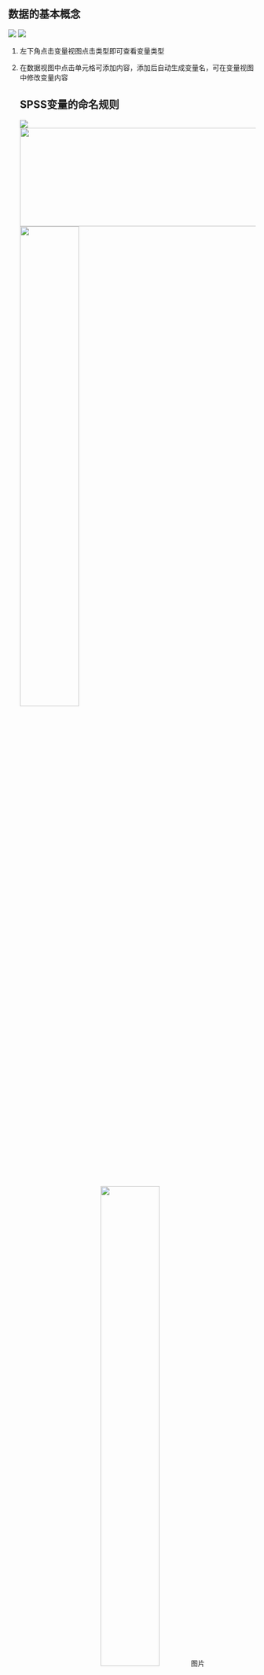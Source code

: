 ## 数据的基本概念



<img src = D:\Python学习\全栈工程师\3.数据分析挖掘\数据分析工具-SPSS\img\数据的基本概念.png>

<img src = D:\Python学习\全栈工程师\3.数据分析挖掘\数据分析工具-SPSS\img\常量与变量.png>

1. 左下角点击变量视图点击类型即可查看变量类型

2. 在数据视图中点击单元格可添加内容，添加后自动生成变量名，可在变量视图中修改变量内容

   ## SPSS变量的命名规则

   

   <img src = "D:\Python学习\全栈工程师\3.数据分析挖掘\数据分析工具-SPSS\img\变量名的命名规则.png"/>
   <img src = D:\Python学习\全栈工程师\3.数据分析挖掘\数据分析工具-SPSS\img\变量名的命名规则.png width=2560 height=200>
   <img src = "D:\Python学习\全栈工程师\3.数据分析挖掘\数据分析工具-SPSS\img\变量名的命名规则.png" width="50%" height="50%">
   <center>
   <img src = "D:\Python学习\全栈工程师\3.数据分析挖掘\数据分析工具-SPSS\img\变量名的命名规则.png" width="50%" height="50%"/>
   图片
   </center>>
## SPSS变量的数据类型

1. 改成逗号数据中就为3位间隔一个逗号，改为点就隔3位一个点

2. 受限数字位数不够用零补齐

3. 宽度会限制变量的长短

   ## 变量标签

   <img src = D:\Python学习\全栈工程师\3.数据分析挖掘\数据分析工具-SPSS\img\变量标签.png>

1. 变量标签在变量视图中进行修改，标签中的值说明在后面添加

2. 修改了值标签之后可以在菜单栏的查看-值标签，选中后可显示数值所代表的值，否则只显示值

   ## 变量缺失值

   <img src = D:\Python学习\全栈工程师\3.数据分析挖掘\数据分析工具-SPSS\img\变量缺失值.png>

1. 变量视图中可编辑缺失来告诉SPSS是否存在缺失值

## 数据编辑器与数据文件

<img src = D:\Python学习\全栈工程师\3.数据分析挖掘\数据分析工具-SPSS\img\数据编辑器.png>

1. 标题栏中有星号表示未保存状态
2. 新建数据文件只需要文件-新建，就可以新建数据文件

<img src = D:\Python学习\全栈工程师\3.数据分析挖掘\数据分析工具-SPSS\img\数据文件.png>

1. 回车可直接换下面那个格进行输入（变量录入），按向右键也可进行输入（观测量录入），选择有变量值标签的选线输入（带有变量值标签的数据录入）

   ## 数据的编辑

   <img src = D:\Python学习\全栈工程师\3.数据分析挖掘\数据分析工具-SPSS\img\数据编辑.png>

1. 菜单栏-实用程序-变量，可以查看变量的信息

2. 文件-显示数据文件信息-工作文件

   <img src = D:\Python学习\全栈工程师\3.数据分析挖掘\数据分析工具-SPSS\img\数据编辑2.png>

3. 观测量（行）就是个案

4. 编辑-转到个案，可以转到指定行；编辑-查找，可确认变量值所在的位置，鼠标点击可切换到指定列

5. 插入变量可在指定变量列的变量名右键然后选择插入，删除操作类似

   <img src = D:\Python学习\全栈工程师\3.数据分析挖掘\数据分析工具-SPSS\img\数据编辑3.png>

1. 观测量（行），删除插入方式与变量操作相似

   ## 数据文件的操作

   <img src = D:\Python学习\全栈工程师\3.数据分析挖掘\数据分析工具-SPSS\img\数据文件的操作.png>

1. sav文件都是SPSS保存的文件

2. 数据排序：数据-个案排序，一行是一个个案，一行是一个观测量（整行进行排序，根据所选的排序依据进行排序）

   <img src = D:\Python学习\全栈工程师\3.数据分析挖掘\数据分析工具-SPSS\img\数据文件的操作2.png>

1. 数据的分解：依据某一个或几个变量，按照一定的顺序把原有数据进行重新的排列，默认分析所有个案
2. 分解：数据-拆分文件
3. 比较组才能选择分组依据按照一个或多个变量进行分组
4. 按组来组织输出：分组分析的结果都会单独的显示出来

5. 数据-合并文件-选择是横向合并（列数增加）还是纵向合并（行数增加）-选择后点击变量-带信星号的是原数据的，带加号的是新数据的，相同的变量叫键变量

<img src = D:\Python学习\全栈工程师\3.数据分析挖掘\数据分析工具-SPSS\img\数据文件的转置.png>

1. 没有被选中的变量不会出现在新的数据文件中，未转置的变量将会消失
